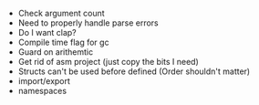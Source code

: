 * Check argument count
* Need to properly handle parse errors
* Do I want clap?
* Compile time flag for gc
* Guard on arithemtic
* Get rid of asm project (just copy the bits I need)
* Structs can't be used before defined (Order shouldn't matter)
* import/export
* namespaces